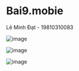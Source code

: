 # Bai9.mobie

Lê Minh Đạt - 19810310083

![image](https://github.com/user-attachments/assets/224e6235-4ae4-41c4-a287-865b76b30a16)


![image](https://github.com/user-attachments/assets/f437b387-d7a6-4729-980f-037fa32ad0d2)


![image](https://github.com/user-attachments/assets/a7717590-46ae-42b0-9a23-2ec019bb0908)



